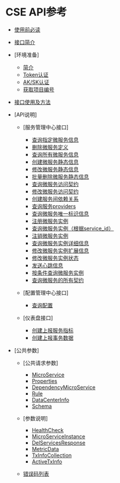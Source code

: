# CSE API参考

-   [使用前必读](使用前必读.md)
-   [接口简介](接口简介.md)
-   [环境准备]
    -   [简介](简介.md)
    -   [Token认证](Token认证.md)
    -   [AK/SK认证](AK-SK认证.md)
    -   [获取项目编号](获取项目编号.md)

-   [接口使用及方法](接口使用及方法.md)
-   [API说明]
    -   [服务管理中心接口]
        -   [查询指定微服务信息](查询指定微服务信息.md)
        -   [删除微服务定义](删除微服务定义.md)
        -   [查询所有微服务信息](查询所有微服务信息.md)
        -   [创建微服务静态信息](创建微服务静态信息.md)
        -   [修改微服务静态信息](修改微服务静态信息.md)
        -   [批量删除微服务静态信息](批量删除微服务静态信息.md)
        -   [查询微服务访问契约](查询微服务访问契约.md)
        -   [修改微服务访问契约](修改微服务访问契约.md)
        -   [创建服务间依赖关系](创建服务间依赖关系.md)
        -   [查询服务providers](查询服务providers.md)
        -   [查询微服务唯一标识信息](查询微服务唯一标识信息.md)
        -   [注册微服务实例](注册微服务实例.md)
        -   [查询微服务实例（根据service\_id）](查询微服务实例（根据service_id）.md)
        -   [注销微服务实例](注销微服务实例.md)
        -   [查询微服务实例详细信息](查询微服务实例详细信息.md)
        -   [修改微服务实例扩展信息](修改微服务实例扩展信息.md)
        -   [修改微服务实例状态](修改微服务实例状态.md)
        -   [发送心跳信息](发送心跳信息.md)
        -   [按条件查询微服务实例](按条件查询微服务实例.md)
        -   [查询微服务的所有契约](查询微服务的所有契约.md)

    -   [配置管理中心接口]
        -   [查询配置](查询配置.md)

    -   [仪表盘接口]
        -   [创建上报服务指标](创建上报服务指标.md)
        -   [创建上报事务数据](创建上报事务数据.md)


-   [公共参数]
    -   [公共请求参数]
        -   [MicroService](MicroService.md)
        -   [Properties](Properties.md)
        -   [DependencyMicroService](DependencyMicroService.md)
        -   [Rule](Rule.md)
        -   [DataCenterInfo](DataCenterInfo.md)
        -   [Schema](Schema.md)

    
    -   [参数说明]
        -   [HealthCheck](HealthCheck.md)
        -   [MicroServiceInstance](MicroServiceInstance.md)
        -   [DelServicesResponse](DelServicesResponse.md)
        -   [MetricData](MetricData.md)
        -   [TxInfoCollection](TxInfoCollection.md)
        -   [ActiveTxInfo](ActiveTxInfo.md)

    -   [错误码列表](错误码列表.md)


